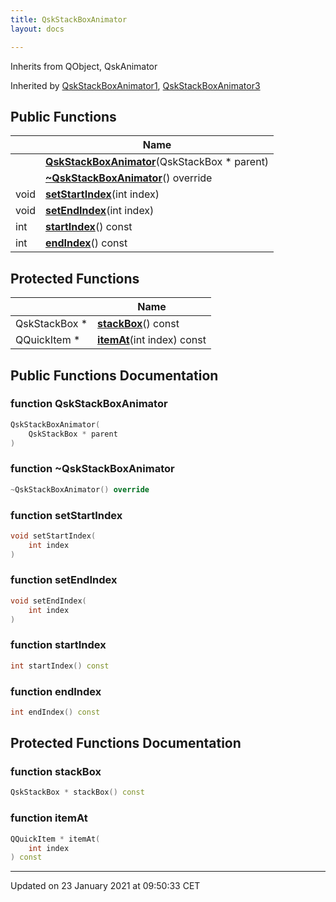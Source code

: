 ```yaml
---
title: QskStackBoxAnimator
layout: docs

---
```





Inherits from QObject, QskAnimator

Inherited by [QskStackBoxAnimator1](/docs/classes/class_qsk_stack_box_animator1/), [QskStackBoxAnimator3](/docs/classes/class_qsk_stack_box_animator3/)

## Public Functions

|                | Name           |
| -------------- | -------------- |
| | **[QskStackBoxAnimator](/docs/classes/class_qsk_stack_box_animator/#function-qskstackboxanimator)**(QskStackBox * parent) |
| | **[~QskStackBoxAnimator](/docs/classes/class_qsk_stack_box_animator/#function-~qskstackboxanimator)**() override |
| void | **[setStartIndex](/docs/classes/class_qsk_stack_box_animator/#function-setstartindex)**(int index) |
| void | **[setEndIndex](/docs/classes/class_qsk_stack_box_animator/#function-setendindex)**(int index) |
| int | **[startIndex](/docs/classes/class_qsk_stack_box_animator/#function-startindex)**() const |
| int | **[endIndex](/docs/classes/class_qsk_stack_box_animator/#function-endindex)**() const |

## Protected Functions

|                | Name           |
| -------------- | -------------- |
| QskStackBox * | **[stackBox](/docs/classes/class_qsk_stack_box_animator/#function-stackbox)**() const |
| QQuickItem * | **[itemAt](/docs/classes/class_qsk_stack_box_animator/#function-itemat)**(int index) const |

## Public Functions Documentation

### function QskStackBoxAnimator

```cpp
QskStackBoxAnimator(
    QskStackBox * parent
)
```


### function ~QskStackBoxAnimator

```cpp
~QskStackBoxAnimator() override
```


### function setStartIndex

```cpp
void setStartIndex(
    int index
)
```


### function setEndIndex

```cpp
void setEndIndex(
    int index
)
```


### function startIndex

```cpp
int startIndex() const
```


### function endIndex

```cpp
int endIndex() const
```


## Protected Functions Documentation

### function stackBox

```cpp
QskStackBox * stackBox() const
```


### function itemAt

```cpp
QQuickItem * itemAt(
    int index
) const
```


-------------------------------

Updated on 23 January 2021 at 09:50:33 CET